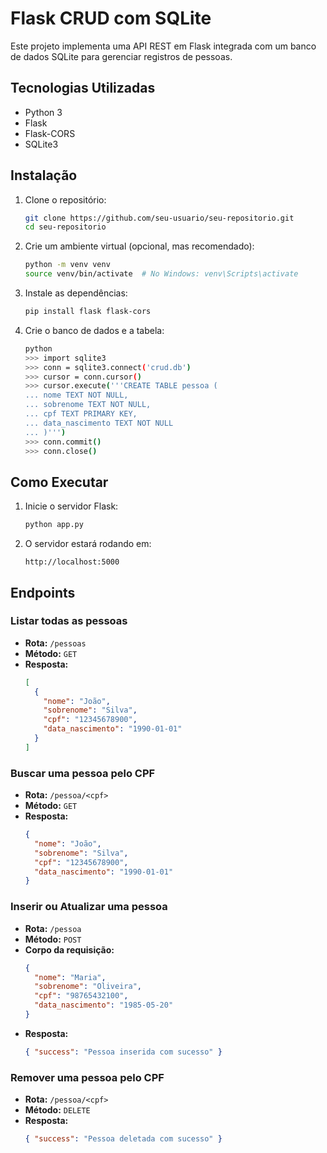 # Flask CRUD com SQLite

Este projeto implementa uma API REST em Flask integrada com um banco de dados SQLite para gerenciar registros de pessoas.

## Tecnologias Utilizadas

- Python 3
- Flask
- Flask-CORS
- SQLite3

## Instalação

1. Clone o repositório:
   ```sh
   git clone https://github.com/seu-usuario/seu-repositorio.git
   cd seu-repositorio
   ```

2. Crie um ambiente virtual (opcional, mas recomendado):
   ```sh
   python -m venv venv
   source venv/bin/activate  # No Windows: venv\Scripts\activate
   ```

3. Instale as dependências:
   ```sh
   pip install flask flask-cors
   ```

4. Crie o banco de dados e a tabela:
   ```sh
   python
   >>> import sqlite3
   >>> conn = sqlite3.connect('crud.db')
   >>> cursor = conn.cursor()
   >>> cursor.execute('''CREATE TABLE pessoa (
   ... nome TEXT NOT NULL,
   ... sobrenome TEXT NOT NULL,
   ... cpf TEXT PRIMARY KEY,
   ... data_nascimento TEXT NOT NULL
   ... )''')
   >>> conn.commit()
   >>> conn.close()
   ```

## Como Executar

1. Inicie o servidor Flask:
   ```sh
   python app.py
   ```

2. O servidor estará rodando em:
   ```
   http://localhost:5000
   ```

## Endpoints

### Listar todas as pessoas
- **Rota:** `/pessoas`
- **Método:** `GET`
- **Resposta:**
  ```json
  [
    {
      "nome": "João",
      "sobrenome": "Silva",
      "cpf": "12345678900",
      "data_nascimento": "1990-01-01"
    }
  ]
  ```

### Buscar uma pessoa pelo CPF
- **Rota:** `/pessoa/<cpf>`
- **Método:** `GET`
- **Resposta:**
  ```json
  {
    "nome": "João",
    "sobrenome": "Silva",
    "cpf": "12345678900",
    "data_nascimento": "1990-01-01"
  }
  ```

### Inserir ou Atualizar uma pessoa
- **Rota:** `/pessoa`
- **Método:** `POST`
- **Corpo da requisição:**
  ```json
  {
    "nome": "Maria",
    "sobrenome": "Oliveira",
    "cpf": "98765432100",
    "data_nascimento": "1985-05-20"
  }
  ```
- **Resposta:**
  ```json
  { "success": "Pessoa inserida com sucesso" }
  ```

### Remover uma pessoa pelo CPF
- **Rota:** `/pessoa/<cpf>`
- **Método:** `DELETE`
- **Resposta:**
  ```json
  { "success": "Pessoa deletada com sucesso" }
  ```